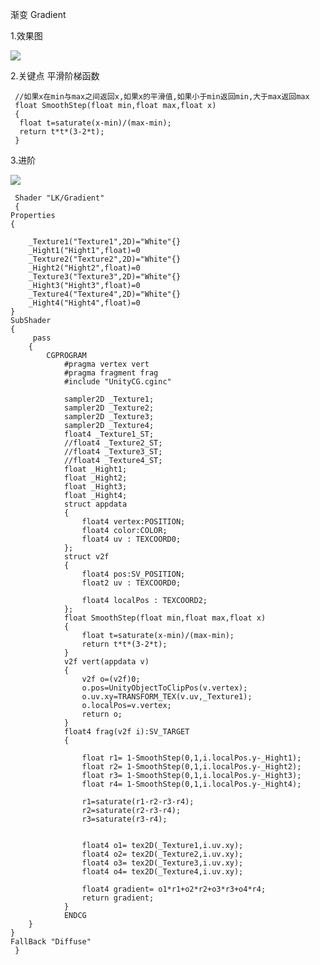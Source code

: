 渐变 Gradient

1.效果图

![](https://unity-shader.oss-cn-beijing.aliyuncs.com/Gradient.gif)

2.关键点 平滑阶梯函数

     //如果x在min与max之间返回x,如果x的平滑值,如果小于min返回min,大于max返回max
     float SmoothStep(float min,float max,float x)
     {
      float t=saturate(x-min)/(max-min);
      return t*t*(3-2*t);
     }
     
 3.进阶 
 
 ![](https://unity-shader.oss-cn-beijing.aliyuncs.com/ProgramGeneratedMapGradient.gif)
 
 
 
     Shader "LK/Gradient"
     {
    Properties
    {
       
        _Texture1("Texture1",2D)="White"{}
        _Hight1("Hight1",float)=0
        _Texture2("Texture2",2D)="White"{}
        _Hight2("Hight2",float)=0
        _Texture3("Texture3",2D)="White"{}
        _Hight3("Hight3",float)=0
        _Texture4("Texture4",2D)="White"{}
        _Hight4("Hight4",float)=0
    }
    SubShader
    {
         pass
        {
            CGPROGRAM
                #pragma vertex vert
                #pragma fragment frag 
                #include "UnityCG.cginc"
        
                sampler2D _Texture1;
                sampler2D _Texture2;
                sampler2D _Texture3;
                sampler2D _Texture4;
                float4 _Texture1_ST;
                //float4 _Texture2_ST;
                //float4 _Texture3_ST;
                //float4 _Texture4_ST;
                float _Hight1;
                float _Hight2;
                float _Hight3;
                float _Hight4;
                struct appdata
                {
                    float4 vertex:POSITION;
                    float4 color:COLOR;
                    float4 uv : TEXCOORD0;
                };
                struct v2f
                {
                    float4 pos:SV_POSITION;
                    float2 uv : TEXCOORD0;
            
                    float4 localPos : TEXCOORD2;
                };
                float SmoothStep(float min,float max,float x)
                {
                    float t=saturate(x-min)/(max-min);
                    return t*t*(3-2*t);
                }
                v2f vert(appdata v)
                {
                    v2f o=(v2f)0;
                    o.pos=UnityObjectToClipPos(v.vertex);
                    o.uv.xy=TRANSFORM_TEX(v.uv,_Texture1);
                    o.localPos=v.vertex;
                    return o;
                }
                float4 frag(v2f i):SV_TARGET
                {
                    
                    float r1= 1-SmoothStep(0,1,i.localPos.y-_Hight1);
                    float r2= 1-SmoothStep(0,1,i.localPos.y-_Hight2);
                    float r3= 1-SmoothStep(0,1,i.localPos.y-_Hight3);
                    float r4= 1-SmoothStep(0,1,i.localPos.y-_Hight4);

                    r1=saturate(r1-r2-r3-r4);
                    r2=saturate(r2-r3-r4);
                    r3=saturate(r3-r4);
               

                    float4 o1= tex2D(_Texture1,i.uv.xy);
                    float4 o2= tex2D(_Texture2,i.uv.xy);
                    float4 o3= tex2D(_Texture3,i.uv.xy);
                    float4 o4= tex2D(_Texture4,i.uv.xy);

                    float4 gradient= o1*r1+o2*r2+o3*r3+o4*r4;
                    return gradient;
                }
                ENDCG
        }
    }
    FallBack "Diffuse"
     }
